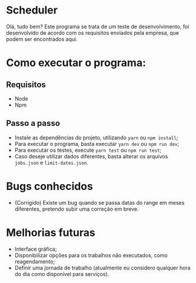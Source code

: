 # Scheduler
Olá, tudo bem? Este programa se trata de um teste de desenvolvimento, foi desenvolvido de acordo com os requisitos enviados pela empresa, que podem ser encontrados aqui.

# Como executar o programa:
## Requisitos
- Node
- Npm

## Passo a passo
- Instale as dependências do projeto, utilizando `yarn` ou `npm install`;
- Para executar o programa, basta executar `yarn dev` ou `npm run dev`;
- Para executar os testes, execute `yarn test` ou `npm run test`;
- Caso deseje utilizar dados diferentes, basta alterar os arquivos `jobs.json` e `limit-dates.json`.

# Bugs conhecidos
- (Corrigido) Existe um bug quando se passa datas do range em meses diferentes, pretendo subir uma correção em breve.

# Melhorias futuras
- Interface gráfica;
- Disponibilizar opções para os trabalhos não executados, como reagendamento;
- Definir uma jornada de trabalho (atualmente eu considero qualquer hora do dia como disponível para serviços).